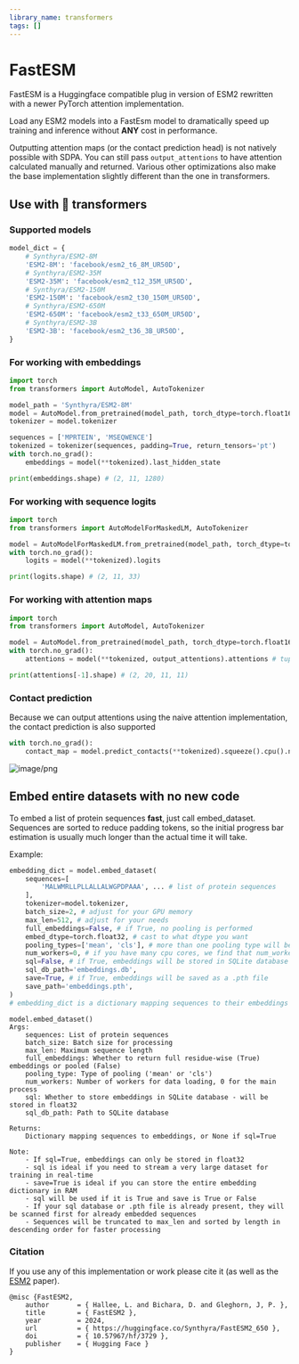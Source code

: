 ```yaml
---
library_name: transformers
tags: []
---
```


# FastESM
FastESM is a Huggingface compatible plug in version of ESM2 rewritten with a newer PyTorch attention implementation.

Load any ESM2 models into a FastEsm model to dramatically speed up training and inference without **ANY** cost in performance.

Outputting attention maps (or the contact prediction head) is not natively possible with SDPA. You can still pass ```output_attentions``` to have attention calculated manually and returned.
Various other optimizations also make the base implementation slightly different than the one in transformers.

## Use with 🤗 transformers

### Supported models
```python
model_dict = {
    # Synthyra/ESM2-8M
    'ESM2-8M': 'facebook/esm2_t6_8M_UR50D',
    # Synthyra/ESM2-35M
    'ESM2-35M': 'facebook/esm2_t12_35M_UR50D',
    # Synthyra/ESM2-150M
    'ESM2-150M': 'facebook/esm2_t30_150M_UR50D',
    # Synthyra/ESM2-650M
    'ESM2-650M': 'facebook/esm2_t33_650M_UR50D',
    # Synthyra/ESM2-3B
    'ESM2-3B': 'facebook/esm2_t36_3B_UR50D',
}
```

### For working with embeddings
```python
import torch
from transformers import AutoModel, AutoTokenizer

model_path = 'Synthyra/ESM2-8M'
model = AutoModel.from_pretrained(model_path, torch_dtype=torch.float16, trust_remote_code=True).eval()
tokenizer = model.tokenizer

sequences = ['MPRTEIN', 'MSEQWENCE']
tokenized = tokenizer(sequences, padding=True, return_tensors='pt')
with torch.no_grad():
    embeddings = model(**tokenized).last_hidden_state

print(embeddings.shape) # (2, 11, 1280)
```

### For working with sequence logits
```python
import torch
from transformers import AutoModelForMaskedLM, AutoTokenizer

model = AutoModelForMaskedLM.from_pretrained(model_path, torch_dtype=torch.float16, trust_remote_code=True).eval()
with torch.no_grad():
    logits = model(**tokenized).logits

print(logits.shape) # (2, 11, 33)
```

### For working with attention maps
```python
import torch
from transformers import AutoModel, AutoTokenizer

model = AutoModel.from_pretrained(model_path, torch_dtype=torch.float16, trust_remote_code=True).eval()
with torch.no_grad():
    attentions = model(**tokenized, output_attentions).attentions # tuples of (batch_size, num_heads, seq_len, seq_len)

print(attentions[-1].shape) # (2, 20, 11, 11) 
```

### Contact prediction
Because we can output attentions using the naive attention implementation, the contact prediction is also supported
```python
with torch.no_grad():
    contact_map = model.predict_contacts(**tokenized).squeeze().cpu().numpy() # (seq_len, seq_len)
```
![image/png](https://cdn-uploads.huggingface.co/production/uploads/62f2bd3bdb7cbd214b658c48/9707OSXZ3Wdgn0Ni-55T-.png)

## Embed entire datasets with no new code
To embed a list of protein sequences **fast**, just call embed_dataset. Sequences are sorted to reduce padding tokens, so the initial progress bar estimation is usually much longer than the actual time it will take.

Example:
```python
embedding_dict = model.embed_dataset(
    sequences=[
        'MALWMRLLPLLALLALWGPDPAAA', ... # list of protein sequences
    ],
    tokenizer=model.tokenizer,
    batch_size=2, # adjust for your GPU memory
    max_len=512, # adjust for your needs
    full_embeddings=False, # if True, no pooling is performed
    embed_dtype=torch.float32, # cast to what dtype you want
    pooling_types=['mean', 'cls'], # more than one pooling type will be concatenated together
    num_workers=0, # if you have many cpu cores, we find that num_workers = 4 is fast for large datasets
    sql=False, # if True, embeddings will be stored in SQLite database
    sql_db_path='embeddings.db',
    save=True, # if True, embeddings will be saved as a .pth file
    save_path='embeddings.pth',
)
# embedding_dict is a dictionary mapping sequences to their embeddings as tensors for .pth or numpy arrays for sql
```

```
model.embed_dataset()
Args:
    sequences: List of protein sequences
    batch_size: Batch size for processing
    max_len: Maximum sequence length
    full_embeddings: Whether to return full residue-wise (True) embeddings or pooled (False)
    pooling_type: Type of pooling ('mean' or 'cls')
    num_workers: Number of workers for data loading, 0 for the main process
    sql: Whether to store embeddings in SQLite database - will be stored in float32
    sql_db_path: Path to SQLite database
    
Returns:
    Dictionary mapping sequences to embeddings, or None if sql=True

Note:
    - If sql=True, embeddings can only be stored in float32
    - sql is ideal if you need to stream a very large dataset for training in real-time
    - save=True is ideal if you can store the entire embedding dictionary in RAM
    - sql will be used if it is True and save is True or False
    - If your sql database or .pth file is already present, they will be scanned first for already embedded sequences
    - Sequences will be truncated to max_len and sorted by length in descending order for faster processing
```


### Citation
If you use any of this implementation or work please cite it (as well as the [ESM2](https://www.science.org/doi/10.1126/science.ade2574) paper).
```
@misc {FastESM2,
	author       = { Hallee, L. and Bichara, D. and Gleghorn, J, P. },
	title        = { FastESM2 },
	year         = 2024,
	url          = { https://huggingface.co/Synthyra/FastESM2_650 },
	doi          = { 10.57967/hf/3729 },
	publisher    = { Hugging Face }
}
```